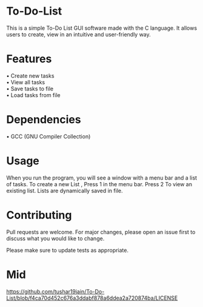 # To-Do-List
This is a simple To-Do List GUI software made with the C language. It allows users to create, view in an intuitive and user-friendly way.
# Features 
• Create new tasks <br>
• View all tasks<br>
• Save tasks to file <br> 
• Load tasks from file<br>
# Dependencies
• GCC (GNU Compiler Collection)
# Usage
 When you run the program, you will see a window with a menu bar and a list of tasks. To create a new List , Press 1  in the menu bar. Press 2 To view  an existing list.
Lists are dynamically saved in file.
# Contributing
Pull requests are welcome. For major changes, please open an issue first to discuss what you would like to change.

Please make sure to update tests as appropriate.
# Mid
https://github.com/tushar19jain/To-Do-List/blob/f4ca70d452c676a3ddabf878a6ddea2a720874ba/LICENSE
